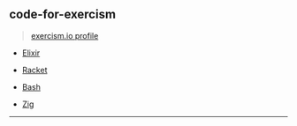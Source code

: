 ## code-for-exercism

> [exercism.io profile](https://exercism.io/profiles/abhishekkr)

* [Elixir](elixir/README.md)

* [Racket](racket/README.md)

* [Bash](bash/README.md)

* [Zig](zig/README.md)

---

